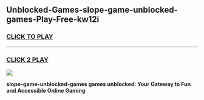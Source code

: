 
## Unblocked-Games-slope-game-unblocked-games-Play-Free-kw12i
<h3>
<a href="https://premium76.site?title=slope-game-unblocked-games&ref=18A1">CLICK TO PLAY</a></h3>
<hr>

<h3>
<a href="https://premium76.site?title=slope-game-unblocked-games&ref=18A1">CLICK 2 PLAY</a>
  
</h3>

<a href="https://premium76.site?title=slope-game-unblocked-games&ref=18A1"><img src="https://clearcache.store/games.png"></a>


**slope-game-unblocked-games games unblocked: Your Gateway to Fun and Accessible Online Gaming**
